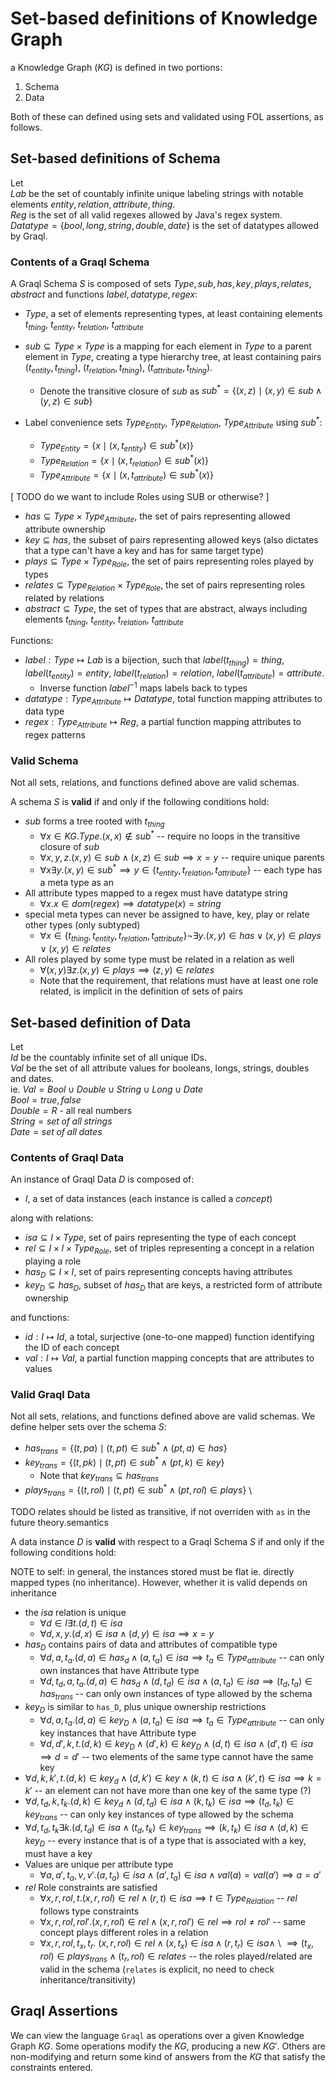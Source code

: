# Set-based definitions of Knowledge Graph

a Knowledge Graph ($KG$) is defined in two portions:

1. Schema
2. Data

Both of these can defined using sets and validated using FOL assertions, as follows.

## Set-based definitions of Schema

Let \
$Lab$ be the set of countably infinite unique labeling strings with notable elements $entity, relation, attribute, thing$. \
$Reg$ is the set of all valid regexes allowed by Java's regex system. \
$Datatype = \{bool, long, string, double, date\}$ is the set of datatypes allowed by Graql.

### Contents of a Graql Schema

A Graql Schema $S$ is composed of sets $Type, sub, has, key, plays, relates, abstract$ and functions $label, datatype, regex$:

* $Type$, a set of elements representing types, at least containing elements $t_{thing}$, $t_{entity}$, $t_{relation}$, $t_{attribute}$

* $sub \subseteq Type \times Type$ is a mapping for each element in $Type$ to a parent element in $Type$, creating a type hierarchy tree, at least containing pairs $(t_{entity}, t_{thing})$, $(t_{relation}, t_{thing})$, $(t_{attribute}, t_{thing})$.

  * Denote the transitive closure of $sub$ as $sub^* = \{ (x,z) \mid (x,y) \in sub \wedge (y,z) \in sub \}$

* Label convenience sets $Type_{Entity}$, $Type_{Relation}$, $Type_{Attribute}$ using $sub^*$:

  * $Type_{Entity} = \{x \mid (x, t_{entity}) \in sub^*(x) \}$
  * $Type_{Relation} = \{x \mid (x, t_{relation}) \in sub^*(x) \}$
  * $Type_{Attribute} = \{x \mid (x, t_{attribute}) \in sub^*(x) \}$

[ TODO do we want to include Roles using SUB or otherwise? ]

* $has \subseteq Type \times Type_{Attribute}$, the set of pairs representing allowed attribute ownership
* $key \subseteq has$, the subset of pairs representing allowed keys (also dictates that a type can't have a key and has for same target type)
* $plays \subseteq Type \times Type_{Role}$, the set of pairs representing roles played by types
* $relates \subseteq Type_{Relation} \times Type_{Role}$, the set of pairs representing roles related by relations
* $abstract \subseteq Type$, the set of types that are abstract, always including elements $t_{thing}$, $t_{entity}$, $t_{relation}$, $t_{attribute}$

Functions:

* $label: Type \mapsto Lab$ is a bijection, such that $label(t_{thing}) = thing$, $label(t_{entity}) = entity$, $label(t_{relation}) = relation$, $label(t_{attribute}) = attribute$.
  * Inverse function $label^{-1}$ maps labels back to types
* $datatype: Type_{Attribute} \mapsto Datatype$, total function mapping attributes to data type
* $regex: Type_{Attribute} \mapsto Reg$, a partial function mapping attributes to regex patterns


### Valid Schema

Not all sets, relations, and functions defined above are valid schemas.

A schema $S$ is **valid** if and only if the following conditions hold:


* $sub$ forms a tree rooted with $t_{thing}$
  * $\forall x \in KG.Type. (x,x) \not \in sub^*$ -- require no loops in the transitive closure of $sub$
  * $\forall x,y,z. (x,y) \in sub \wedge (x,z) \in sub \implies x = y$ -- require unique parents
  * $\forall x \exists y. (x,y) \in sub^* \implies y \in \{t_{entity}, t_{relation}, t_{attribute}\}$
 -- each type has a meta type as an
* All attribute types mapped to a regex must have datatype string
  * $\forall x. x \in dom(regex) \implies datatype(x) = string$
* special meta types can never be assigned to have, key, play or relate other types (only subtyped)
  * $\forall x \in \{t_{thing}, t_{entity}, t_{relation}, t_{attribute} \} \neg \exists y. (x,y) \in has \vee (x,y) \in plays \vee (x,y) \in relates$
* All roles played by some type must be related in a relation as well
  * $\forall (x,y) \exists z. (x,y) \in plays \implies (z,y) \in relates$
  * Note that the requirement, that relations must have at least one role related, is implicit in the definition of sets of pairs

## Set-based definition of Data

Let \
$Id$ be the countably infinite set of all unique IDs. \
$Val$ be the set of all attribute values for booleans, longs, strings, doubles and dates.\
ie. $Val = Bool \cup Double \cup String \cup Long \cup Date$ \
$Bool = {true, false}$ \
$Double = R$ - all real numbers \
$String = set \; of \; all \; strings$ \
$Date = set \; of \; all \; dates$

### Contents of Graql Data

An instance of Graql Data $D$ is composed of:

* $I$, a set of data instances (each instance is called a _concept_)

along with relations:

* $isa \subseteq I \times Type$, set of pairs representing the type of each concept
* $rel \subseteq I \times I \times Type_{Role}$, set of triples representing a concept in a relation playing a role
* $has_D \subseteq I \times I$, set of pairs representing concepts having attributes
* $key_D \subseteq has_D$, subset of $has_D$ that are keys, a restricted form of attribute ownership

and functions:

* $id: I \mapsto Id$, a total, surjective (one-to-one mapped) function identifying the ID of each concept
* $val: I \mapsto Val$, a partial function mapping concepts that are attributes to values


### Valid Graql Data

Not all sets, relations, and functions defined above are valid schemas.
We define helper sets over the schema $S$:
 
* $has_{trans} = \{ (t,pa) \mid (t, pt) \in sub^* \wedge (pt, a) \in has \}$
* $key_{trans} = \{ (t,pk) \mid (t, pt) \in sub^* \wedge (pt, k) \in key \}$
  * Note that $key_{trans} \subseteq has_{trans}$
* $plays_{trans} = \{ (t, rol) \mid (t, pt) \in sub^* \wedge (pt, rol) \in plays \}$ \

TODO relates should be listed as transitive, if not overriden with `as` in the future theory.semantics

A data instance $D$ is **valid** with respect to a Graql Schema $S$ if and only if the following conditions hold:

NOTE to self: in general, the instances stored must be flat ie. directly mapped types (no inheritance). However, whether it is valid depends on inheritance

* the $isa$ relation is unique
  * $\forall d \in I \exists t. (d, t) \in isa$
  * $\forall d, x, y. (d, x) \in isa \wedge (d, y) \in isa \implies x = y$
* $has_D$ contains pairs of data and attributes of compatible type
  * $\forall d, a, t_a. (d, a) \in has_d \wedge (a, t_a) \in isa \implies t_a \in Type_{attribute}$ -- can only own instances that have Attribute type
  * $\forall d, t_d, a, t_a. (d, a) \in has_d \wedge (d, t_d) \in isa \wedge (a, t_a) \in isa \implies (t_d, t_a) \in has_{trans}$ -- can only own instances of type allowed by the schema
* $key_D$ is similar to `has_D`, plus unique ownership restrictions
  * $\forall d, a, t_a. (d, a) \in key_D \wedge (a, t_a) \in isa \implies t_a \in Type_{attribute}$ -- can only key instances that have Attribute type
  * $\forall d, d', k, t. (d, k) \in key_D \wedge (d', k) \in key_D \wedge (d, t) \in isa \wedge (d', t) \in isa \implies d = d'$ -- two elements of the same type cannot have the same key
 * $\forall d, k, k', t. (d,k) \in key_d \wedge (d, k') \in key \wedge (k, t) \in isa \wedge (k', t) \in isa \implies k = k'$ -- an element can not have more than one key of the same type (?)
  * $\forall d, t_d, k, t_k. (d, k) \in key_d \wedge (d, t_d) \in isa \wedge (k, t_k) \in isa \implies (t_d, t_k) \in key_{trans}$ -- can only key instances of type allowed by the schema
  * $\forall d, t_d, t_k \exists k. (d, t_d) \in isa \wedge (t_d, t_k) \in key_{trans} \implies (k, t_k) \in isa \wedge (d, k) \in key_D$ -- every instance that is of a type that is associated with a key, must have a key
* Values are unique per attribute type
  * $\forall a, a', t_a, v, v'. (a, t_a) \in isa \wedge (a', t_a) \in isa \wedge val(a) = val(a') \implies a = a'$
* $rel$ Role constraints are satisfied
  * $\forall x, r, rol, t. (x, r, rol) \in rel \wedge (r, t) \in isa \implies t \in Type_{Relation}$ -- $rel$ follows type constraints
  * $\forall x, r, rol, rol'. (x, r, rol) \in rel \wedge (x, r, rol') \in rel \implies rol \neq rol'$ -- same concept plays different roles in a relation
  * $\forall x, r, rol, t_x, t_r. \ (x, r, rol) \in rel \wedge (x, t_x) \in isa \wedge (r, t_r) \in isa \wedge$ \ 
  $\implies  (t_x, rol) \in plays_{trans} \wedge (t_r, rol) \in relates$ -- the roles played/related are valid in the schema (`relates` is explicit, no need to check inheritance/transitivity)


## Graql Assertions

We can view the language `Graql` as operations over a given Knowledge Graph $KG$. Some operations modify the $KG$, producing a new $KG'$. Others are non-modifying and return some kind of answers from the $KG$ that satisfy the constraints entered.